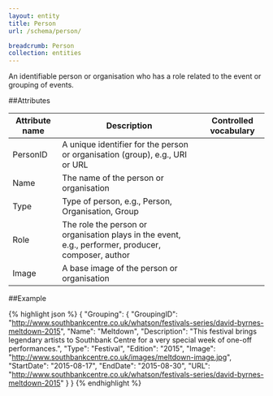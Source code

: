 ```yaml
---
layout: entity
title: Person
url: /schema/person/

breadcrumb: Person
collection: entities
---
```


An identifiable person or organisation who has a role related to the event or grouping of events.
   
##Attributes
    
| Attribute name | Description                                                                                         | Controlled vocabulary |
| -------------- | --------------------------------------------------------------------------------------------------- | --------------------- |
| PersonID       | A unique identifier for the person or organisation (group), e.g., URI or URL                        |                       |
| Name           | The name of the person or organisation                                                              |                       |
| Type           | Type of person, e.g., Person, Organisation, Group                                                   |                       |
| Role           | The role the person or organisation plays in the event, e.g., performer, producer, composer, author |                       |
| Image          | A base image of the person or organisation                                                          |                       |


##Example

{% highlight json  %}
{
        "Grouping": 
        {
            "GroupingID": "http://www.southbankcentre.co.uk/whatson/festivals-series/david-byrnes-meltdown-2015",
            "Name": "Meltdown",
            "Description": "This festival brings legendary artists to Southbank Centre for a very special week of one-off performances.",
            "Type": "Festival",
            "Edition": "2015",
            "Image": "http://www.southbankcentre.co.uk/images/meltdown-image.jpg",
            "StartDate": "2015-08-17",
            "EndDate": "2015-08-30",
            "URL": "http://www.southbankcentre.co.uk/whatson/festivals-series/david-byrnes-meltdown-2015"
        }
}
{% endhighlight %}
